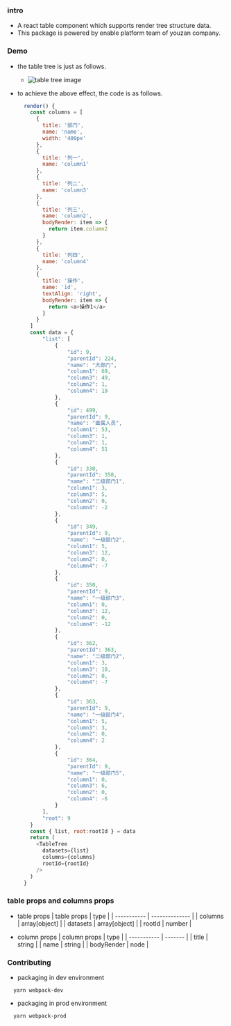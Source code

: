 ### intro
- A react table component which supports render tree structure data.
- This package is powered by enable platform team of youzan company.

### Demo
- the table tree is just as follows.
  - ![table tree image](http://okup5z621.bkt.clouddn.com/table-tree-demo.jpeg)

- to achieve the above effect, the code is as follows.

  ```javascript
    render() {
      const columns = [
        {
          title: '部门',
          name: 'name',
          width: '400px'
        },
        {
          title: '列一',
          name: 'column1'
        },
        {
          title: '列二',
          name: 'column3'
        },
        {
          title: '列三',
          name: 'column2',
          bodyRender: item => {
            return item.column2
          }
        },
        {
          title: '列四',
          name: 'column4'
        },
        {
          title: '操作',
          name: 'id',
          textAlign: 'right',
          bodyRender: item => {
            return <a>操作1</a>
          }
        }
      ]
      const data = {
          "list": [
              {
                  "id": 9,
                  "parentId": 224,
                  "name": "大部门",
                  "column1": 69,
                  "column3": 49,
                  "column2": 1,
                  "column4": 19
              },
              {
                  "id": 499,
                  "parentId": 9,
                  "name": "直属人员",
                  "column1": 53,
                  "column3": 1,
                  "column2": 1,
                  "column4": 51
              },
              {
                  "id": 330,
                  "parentId": 350,
                  "name": "二级部门1",
                  "column1": 3,
                  "column3": 5,
                  "column2": 0,
                  "column4": -2
              },
              {
                  "id": 349,
                  "parentId": 9,
                  "name": "一级部门2",
                  "column1": 5,
                  "column3": 12,
                  "column2": 0,
                  "column4": -7
              },
              {
                  "id": 350,
                  "parentId": 9,
                  "name": "一级部门3",
                  "column1": 0,
                  "column3": 12,
                  "column2": 0,
                  "column4": -12
              },
              {
                  "id": 362,
                  "parentId": 363,
                  "name": "二级部门2",
                  "column1": 3,
                  "column3": 10,
                  "column2": 0,
                  "column4": -7
              },
              {
                  "id": 363,
                  "parentId": 9,
                  "name": "一级部门4",
                  "column1": 5,
                  "column3": 3,
                  "column2": 0,
                  "column4": 2
              },
              {
                  "id": 364,
                  "parentId": 9,
                  "name": "一级部门5",
                  "column1": 0,
                  "column3": 6,
                  "column2": 0,
                  "column4": -6
              }
          ],
          "root": 9
      }
      const { list, root:rootId } = data
      return (
        <TableTree
          datasets={list}
          columns={columns}
          rootId={rootId}
        />
      )
    }
  ```

### table props and columns props
- table props
  | table props | type           |
  | ----------- | -------------- |
  | columns     | array[object]  |
  | datasets    | array[object]  |
  | rootId      | number         |

- column props
  | column props | type   |
  | ----------- | ------- |
  | title       | string  |
  | name        | string  |
  | bodyRender  | node    |


### Contributing
- packaging in dev environment

```shell
  yarn webpack-dev
```

- packaging in prod environment

```shell
  yarn webpack-prod
```
